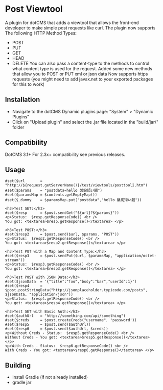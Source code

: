 Post Viewtool
=================================================
A plugin for dotCMS that adds a viewtool that allows the front-end developer to make simple post requests like curl.
The plugin now supports The following HTTP Method Types:
* POST
* PUT
* GET
* HEAD
* DELETE
You can also pass a content-type to the methods to control what content type is used for the request.
Added some new methods that allow you to POST or PUT xml or json data
Now supports https requests (you might need to add javax.net to your exported packages for this to work)

Installation
-----
* Navigate to the dotCMS Dynamic plugins page: "System" > "Dynamic Plugins"
* Click on "Upload plugin" and select the .jar file located in the "build/jar/" folder

Compatibility
-----
DotCMS 3.1+
For 2.3x+ compatibility see previous releases.

Usage
-----
```
#set($url       = "http://${request.getServerName()}/test/viewtools/posttool2.htm")
#set($params    = "postdata=hello 褩䤩矩い覦")
#set($paramsMap = $contents.getEmptyMap())
#set($_dummy    = $paramsMap.put("postdata","hello 褩䤩矩い覦"))

<h3>Test GET:</h3>
#set($resp      = $post.sendGet("${url}?${params}"))
<p>Status:  $resp.getResponseCode() <br />
You got: <textarea>$resp.getResponse()</textarea> </p>

<h3>Test POST:</h3>
#set($resp2     = $post.send($url, $params, "POST"))
<p>Status:  $resp2.getResponseCode() <br />
You got: <textarea>$resp2.getResponse()</textarea> </p>

<h3>Test PUT with a Map and Content Type:</h3>
#set($resp3     = $post.sendPut($url, $paramsMap, "application/octet-stream"))
<p>Status:  $resp3.getResponseCode() <br />
You got: <textarea>$resp3.getResponse()</textarea> </p>

<h3>Test POST with JSON Data:</h3>
#set($jsonData  = '{"title":"foo","body":"bar","userId":1}')
#set($resp4     = $post.postStringData("http://jsonplaceholder.typicode.com/posts", $jsonData, "application/json"))
<p>Status:  $resp4.getResponseCode() <br />
You got: <textarea>$resp4.getResponse()</textarea> </p>

<h3>Test GET with Basic Auth:</h3>
#set($authUrl   = "http://something.com/api/something")
#set($creds     = $post.createCreds("username", 'password'))
#set($resp5     = $post.send($authUrl))
#set($resp6     = $post.send($authUrl, $creds))
<p>Without Creds - Status:  $resp5.getResponseCode() <br />
Without Creds - You got: <textarea>$resp5.getResponse()</textarea> </p>
<p>With Creds - Status:  $resp6.getResponseCode() <br />
With Creds - You got: <textarea>$resp6.getResponse()</textarea> </p>
```

Building
--------
* Install Gradle (if not already installed)
* gradle jar 